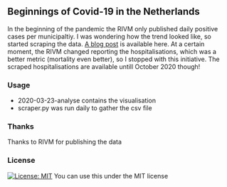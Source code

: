 ## Beginnings of Covid-19 in the Netherlands
In the beginning of the pandemic the RIVM only published daily positive cases per municipaltiy. I was wondering how the trend looked like, so started scraping the data. [A blog post](https://jvanelteren.github.io/blog/2020/03/23/analyse.html) is available here. At a certain moment, the RIVM changed reporting the hospitalisations, which was a better metric (mortality even better), so I stopped with this initiative. The scraped hospitalisations are available untill October 2020 though!

### Usage
* 2020-03-23-analyse contains the visualisation
* scraper.py was run daily to gather the csv file
### Thanks
Thanks to RIVM for publishing the data

### License
[![License: MIT](https://img.shields.io/badge/License-MIT-yellow.svg)](https://opensource.org/licenses/MIT)
You can use this under the MIT license
